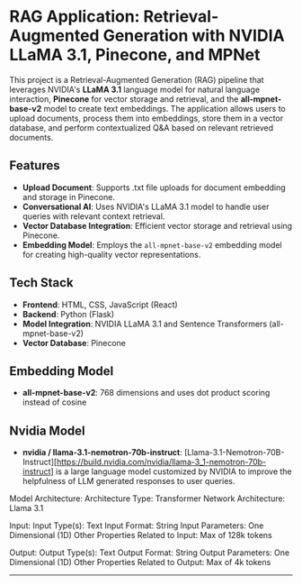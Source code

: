 # RAG Application: Retrieval-Augmented Generation with NVIDIA LLaMA 3.1, Pinecone, and MPNet

This project is a Retrieval-Augmented Generation (RAG) pipeline that leverages NVIDIA's **LLaMA 3.1** language model for natural language interaction, **Pinecone** for vector storage and retrieval, and the **all-mpnet-base-v2** model to create text embeddings. The application allows users to upload documents, process them into embeddings, store them in a vector database, and perform contextualized Q&A based on relevant retrieved documents.

## Features

- **Upload Document**: Supports .txt file uploads for document embedding and storage in Pinecone.
- **Conversational AI**: Uses NVIDIA's LLaMA 3.1 model to handle user queries with relevant context retrieval.
- **Vector Database Integration**: Efficient vector storage and retrieval using Pinecone.
- **Embedding Model**: Employs the `all-mpnet-base-v2` embedding model for creating high-quality vector representations.

## Tech Stack

- **Frontend**: HTML, CSS, JavaScript (React)  
- **Backend**: Python (Flask)
- **Model Integration**: NVIDIA LLaMA 3.1 and Sentence Transformers (all-mpnet-base-v2)
- **Vector Database**: Pinecone


## Embedding Model

- **all-mpnet-base-v2**: 768 dimensions and uses dot product scoring instead of cosine


## Nvidia Model

- **nvidia / llama-3.1-nemotron-70b-instruct**: [Llama-3.1-Nemotron-70B-Instruct][https://build.nvidia.com/nvidia/llama-3_1-nemotron-70b-instruct] is a large language model customized by NVIDIA to improve the helpfulness of LLM generated responses to user queries.

Model Architecture:
Architecture Type: Transformer
Network Architecture: Llama 3.1

Input:
Input Type(s): Text
Input Format: String
Input Parameters: One Dimensional (1D)
Other Properties Related to Input: Max of 128k tokens

Output:
Output Type(s): Text
Output Format: String
Output Parameters: One Dimensional (1D)
Other Properties Related to Output: Max of 4k tokens

---

